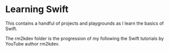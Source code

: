 Learning Swift
==============

This contains a handful of projects and playgrounds as I learn the basics of Swift.

The rm2kdev folder is the progression of my following the Swift tutorials by YouTube author rm2kdev.
